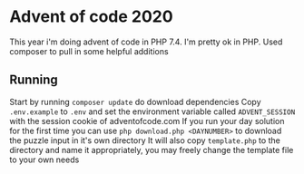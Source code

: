 # Advent of code 2020
This year i'm doing advent of code in PHP 7.4. I'm pretty ok in PHP.
Used composer to pull in some helpful additions

## Running
Start by running `composer update` do download dependencies
Copy `.env.example` to `.env` and set the environment variable called `ADVENT_SESSION` with the session cookie of adventofcode.com
If you run your day solution for the first time you can use `php download.php <DAYNUMBER>` to download the puzzle input in it's own directory
It will also copy `template.php` to the directory and name it appropriately, you may freely change the template file to your own needs 
